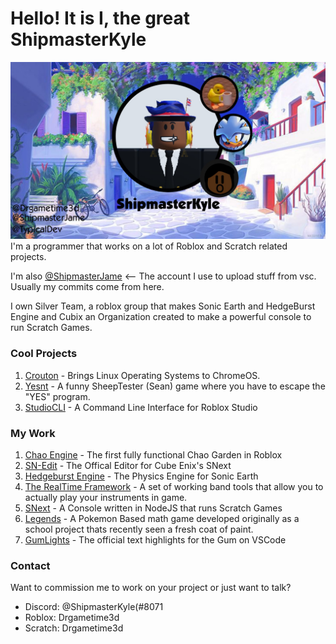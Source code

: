 # Hello! It is I, the great ShipmasterKyle

<img style="-webkit-user-select: none;margin: auto;cursor: zoom-in;background-color: hsl(0, 0%, 90%);transition: background-color 300ms;" src="banner.jpg">
I'm a programmer that works on a lot of Roblox and Scratch related projects.

I'm also [@ShipmasterJame](https://github.com/ShipmasterJame) <-- The account I use to upload stuff from vsc. Usually my commits come from here.

I own Silver Team, a roblox group that makes Sonic Earth and HedgeBurst Engine and Cubix an Organization created to make a powerful console to run Scratch Games. 

### Cool Projects
1. [Crouton](https://github.com/dnschneid/crouton) - Brings Linux Operating Systems to ChromeOS.
2. [Yesnt](https://github.com/SheepTester/yesnt) - A funny SheepTester (Sean) game where you have to escape the "YES" program.
3. [StudioCLI](https://github.com/R0bl0x10501050/StudioCLI) - A Command Line Interface for Roblox Studio

### My Work
1. [Chao Engine](https://github.com/ShipmasterKyle/Chao-Engine) - The first fully functional Chao Garden in Roblox
2. [SN-Edit](https://github.com/Cubix-Dev/SN-Edit) - The Offical Editor for Cube Enix's SNext
3. [Hedgeburst Engine](https://www.roblox.com/library/8261922963/ShipmasterKyles-HedgeBurst-Engine-v3-6) - The Physics Engine for Sonic Earth
4. [The RealTime Framework](https://github.com/ShipmasterKyle/RobloxMMR) - A set of working band tools that allow you to actually play your instruments in game.
5. [SNext](https://github.com/Cubix-Firmware/SNext) - A Console written in NodeJS that runs Scratch Games
6. [Legends](https://github.com/ShipmasterKyle/Legends) - A Pokemon Based math game developed originally as a school project thats recently seen a fresh coat of paint.
7. [GumLights](https://marketplace.visualstudio.com/items?itemName=Cubix.gumlights) - The official text highlights for the Gum on VSCode

### Contact
Want to commission me to work on your project or just want to talk?

- Discord: @ShipmasterKyle(#8071
- Roblox: Drgametime3d
- Scratch: Drgametime3d
